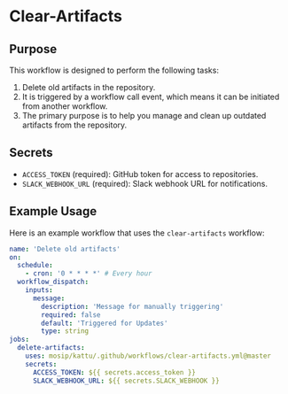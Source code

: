 # Clear-Artifacts

## Purpose
This workflow is designed to perform the following tasks:
1. Delete old artifacts in the repository.
2. It is triggered by a workflow call event, which means it can be initiated from another workflow.
3. The primary purpose is to help you manage and clean up outdated artifacts from the repository.

## Secrets
- `ACCESS_TOKEN` (required): GitHub token for access to repositories.
- `SLACK_WEBHOOK_URL` (required): Slack webhook URL for notifications.

## Example Usage
Here is an example workflow that uses the `clear-artifacts` workflow:
```yaml
name: 'Delete old artifacts'
on:
  schedule:
    - cron: '0 * * * *' # Every hour
  workflow_dispatch:
    inputs:
      message:
        description: 'Message for manually triggering'
        required: false
        default: 'Triggered for Updates'
        type: string
jobs:
  delete-artifacts:
    uses: mosip/kattu/.github/workflows/clear-artifacts.yml@master
    secrets:
      ACCESS_TOKEN: ${{ secrets.access_token }}
      SLACK_WEBHOOK_URL: ${{ secrets.SLACK_WEBHOOK }}
```